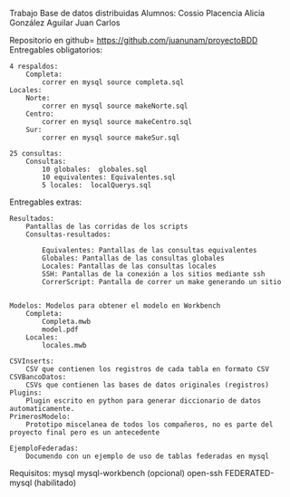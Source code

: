 Trabajo Base de datos distribuidas
Alumnos:
		Cossio Placencia Alicia
		González Aguilar Juan Carlos

Repositorio en github= https://github.com/juanunam/proyectoBDD
Entregables obligatorios:

	4 respaldos:
		Completa:
			correr en mysql source completa.sql
	Locales:
		Norte: 
			correr en mysql source makeNorte.sql 
		Centro:
			correr en mysql source makeCentro.sql
		Sur:   
			correr en mysql source makeSur.sql

	25 consultas:
		Consultas:
			10 globales:  globales.sql
			10 equivalentes: Equivalentes.sql
			5 locales:	localQuerys.sql

Entregables extras:

	Resultados: 
		Pantallas de las corridas de los scripts
		Consultas-resultados:

			Equivalentes: Pantallas de las consultas equivalentes
			Globales: Pantallas de las consultas globales
			Locales: Pantallas de las consultas locales
			SSH: Pantallas de la conexión a los sitios mediante ssh
			CorrerScript: Pantalla de correr un make generando un sitio
	
				
	Modelos: Modelos para obtener el modelo en Workbench
		Completa:
			Completa.mwb
			model.pdf
		Locales:
			locales.mwb
	
	CSVInserts:
		CSV que contienen los registros de cada tabla en formato CSV
	CSVBancoDatos:
		CSVs que contienen las bases de datos originales (registros)
	Plugins:
		Plugin escrito en python para generar diccionario de datos automaticamente.
	PrimerosModelo:
		Prototipo miscelanea de todos los compañeros, no es parte del proyecto final pero es un antecedente

	EjemploFederadas:
		Documendo con un ejemplo de uso de tablas federadas en mysql

Requisitos:
	mysql
	mysql-workbench (opcional)
	open-ssh
	FEDERATED-mysql (habilitado)
	
